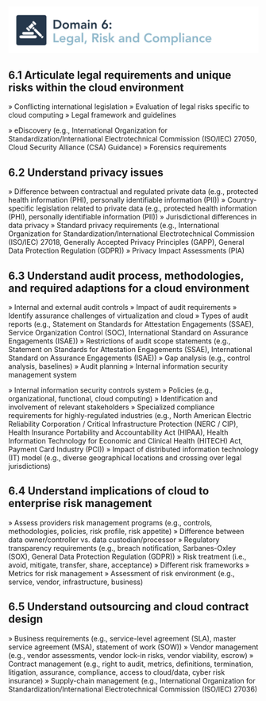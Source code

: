 ![Domain 6](images/domain6.png)

## 6.1 Articulate legal requirements and unique risks within the cloud environment

» Conflicting international legislation
» Evaluation of legal risks specific to cloud
computing
» Legal framework and guidelines

» eDiscovery (e.g., International Organization
for Standardization/International
Electrotechnical Commission (ISO/IEC) 27050,
Cloud Security Alliance (CSA) Guidance)
» Forensics requirements

## 6.2 Understand privacy issues

» Difference between contractual and regulated private data (e.g., protected health information (PHI),
personally identifiable information (PII))
» Country-specific legislation related to private data (e.g., protected health information (PHI), personally
identifiable information (PII))
» Jurisdictional differences in data privacy
» Standard privacy requirements (e.g., International Organization for Standardization/International
Electrotechnical Commission (ISO/IEC) 27018, Generally Accepted Privacy Principles (GAPP), General Data
Protection Regulation (GDPR))
» Privacy Impact Assessments (PIA)

## 6.3 Understand audit process, methodologies, and required adaptions for a cloud environment

» Internal and external audit controls
» Impact of audit requirements
» Identify assurance challenges of virtualization
and cloud
» Types of audit reports (e.g., Statement on
Standards for Attestation Engagements
(SSAE), Service Organization Control
(SOC), International Standard on Assurance
Engagements (ISAE))
» Restrictions of audit scope statements (e.g.,
Statement on Standards for Attestation
Engagements (SSAE), International Standard on
Assurance Engagements (ISAE))
» Gap analysis (e.g., control analysis, baselines)
» Audit planning
» Internal information security management
system

» Internal information security controls system
» Policies (e.g., organizational, functional, cloud
computing)
» Identification and involvement of relevant
stakeholders
» Specialized compliance requirements for
highly-regulated industries (e.g., North
American Electric Reliability Corporation /
Critical Infrastructure Protection (NERC / CIP),
Health Insurance Portability and Accountability
Act (HIPAA), Health Information Technology for
Economic and Clinical Health (HITECH) Act,
Payment Card Industry (PCI))
» Impact of distributed information technology
(IT) model (e.g., diverse geographical locations
and crossing over legal jurisdictions)

## 6.4 Understand implications of cloud to enterprise risk management

» Assess providers risk management programs (e.g., controls, methodologies, policies, risk profile,
risk appetite)
» Difference between data owner/controller vs. data custodian/processor
» Regulatory transparency requirements (e.g., breach notification, Sarbanes-Oxley (SOX),
General Data Protection Regulation (GDPR))
» Risk treatment (i.e., avoid, mitigate, transfer, share, acceptance)
» Different risk frameworks
» Metrics for risk management
» Assessment of risk environment (e.g., service, vendor, infrastructure, business)

## 6.5 Understand outsourcing and cloud contract design

» Business requirements (e.g., service-level agreement (SLA), master service agreement (MSA),
statement of work (SOW))
» Vendor management (e.g., vendor assessments, vendor lock-in risks, vendor viability, escrow)
» Contract management (e.g., right to audit, metrics, definitions, termination, litigation, assurance,
compliance, access to cloud/data, cyber risk insurance)
» Supply-chain management (e.g., International Organization for Standardization/International
Electrotechnical Commission (ISO/IEC) 27036)

